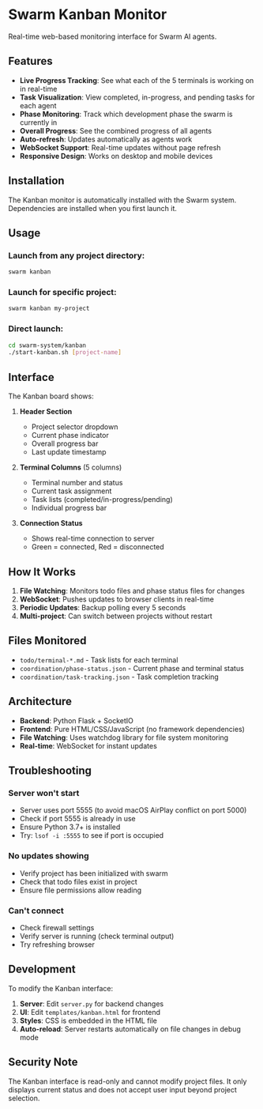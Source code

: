 # Swarm Kanban Monitor

Real-time web-based monitoring interface for Swarm AI agents.

## Features

- **Live Progress Tracking**: See what each of the 5 terminals is working on in real-time
- **Task Visualization**: View completed, in-progress, and pending tasks for each agent
- **Phase Monitoring**: Track which development phase the swarm is currently in
- **Overall Progress**: See the combined progress of all agents
- **Auto-refresh**: Updates automatically as agents work
- **WebSocket Support**: Real-time updates without page refresh
- **Responsive Design**: Works on desktop and mobile devices

## Installation

The Kanban monitor is automatically installed with the Swarm system. Dependencies are installed when you first launch it.

## Usage

### Launch from any project directory:
```bash
swarm kanban
```

### Launch for specific project:
```bash
swarm kanban my-project
```

### Direct launch:
```bash
cd swarm-system/kanban
./start-kanban.sh [project-name]
```

## Interface

The Kanban board shows:

1. **Header Section**
   - Project selector dropdown
   - Current phase indicator
   - Overall progress bar
   - Last update timestamp

2. **Terminal Columns** (5 columns)
   - Terminal number and status
   - Current task assignment
   - Task lists (completed/in-progress/pending)
   - Individual progress bar

3. **Connection Status**
   - Shows real-time connection to server
   - Green = connected, Red = disconnected

## How It Works

1. **File Watching**: Monitors todo files and phase status files for changes
2. **WebSocket**: Pushes updates to browser clients in real-time
3. **Periodic Updates**: Backup polling every 5 seconds
4. **Multi-project**: Can switch between projects without restart

## Files Monitored

- `todo/terminal-*.md` - Task lists for each terminal
- `coordination/phase-status.json` - Current phase and terminal status
- `coordination/task-tracking.json` - Task completion tracking

## Architecture

- **Backend**: Python Flask + SocketIO
- **Frontend**: Pure HTML/CSS/JavaScript (no framework dependencies)
- **File Watching**: Uses watchdog library for file system monitoring
- **Real-time**: WebSocket for instant updates

## Troubleshooting

### Server won't start
- Server uses port 5555 (to avoid macOS AirPlay conflict on port 5000)
- Check if port 5555 is already in use
- Ensure Python 3.7+ is installed
- Try: `lsof -i :5555` to see if port is occupied

### No updates showing
- Verify project has been initialized with swarm
- Check that todo files exist in project
- Ensure file permissions allow reading

### Can't connect
- Check firewall settings
- Verify server is running (check terminal output)
- Try refreshing browser

## Development

To modify the Kanban interface:

1. **Server**: Edit `server.py` for backend changes
2. **UI**: Edit `templates/kanban.html` for frontend
3. **Styles**: CSS is embedded in the HTML file
4. **Auto-reload**: Server restarts automatically on file changes in debug mode

## Security Note

The Kanban interface is read-only and cannot modify project files. It only displays current status and does not accept user input beyond project selection.